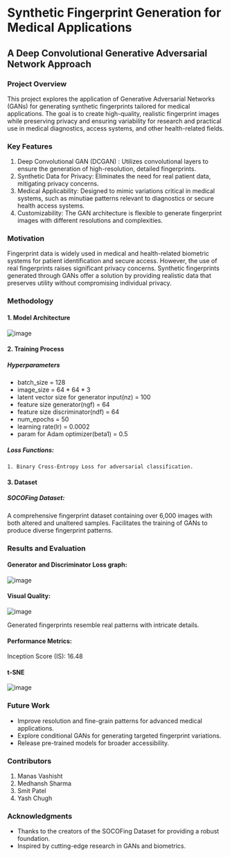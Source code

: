 # Synthetic Fingerprint Generation for Medical Applications
## A Deep Convolutional Generative Adversarial Network Approach
### Project Overview
This project explores the application of Generative Adversarial Networks (GANs) for generating synthetic fingerprints tailored for medical applications. The goal is to create high-quality, realistic fingerprint images while preserving privacy and ensuring variability for research and practical use in medical diagnostics, access systems, and other health-related fields.

### Key Features
1. Deep Convolutional GAN (DCGAN) : Utilizes convolutional layers to ensure the generation of high-resolution, detailed fingerprints.
2. Synthetic Data for Privacy: Eliminates the need for real patient data, mitigating privacy concerns.
3. Medical Applicability: Designed to mimic variations critical in medical systems, such as minutiae patterns relevant to diagnostics or secure health access systems.
4. Customizability: The GAN architecture is flexible to generate fingerprint images with different resolutions and complexities.

### Motivation
Fingerprint data is widely used in medical and health-related biometric systems for patient identification and secure access. However, the use of real fingerprints raises significant privacy concerns. Synthetic fingerprints generated through GANs offer a solution by providing realistic data that preserves utility without compromising individual privacy.

### Methodology
#### 1. Model Architecture
![image](https://github.com/user-attachments/assets/10d8db65-e6af-4911-ad9f-20a9ff24bdc9)


#### 2. Training Process
##### Hyperparameters
+ batch_size = 128
+ image_size = 64 * 64 * 3
+ latent vector size for generator input(nz) = 100
+ feature size generator(ngf) = 64
+ feature size discriminator(ndf) = 64
+ num_epochs = 50
+ learning rate(lr) = 0.0002
+ param for Adam optimizer(beta1) = 0.5
  
##### Loss Functions:
    1. Binary Cross-Entropy Loss for adversarial classification.

#### 3. Dataset
##### SOCOFing Dataset:
A comprehensive fingerprint dataset containing over 6,000 images with both altered and unaltered samples.
Facilitates the training of GANs to produce diverse fingerprint patterns.

### Results and Evaluation
#### Generator and Discriminator Loss graph:
![image](https://github.com/user-attachments/assets/416b02d1-be06-42f9-a824-739147f546ca)

#### Visual Quality:
![image](https://github.com/user-attachments/assets/cbfb53ff-58c0-466d-90d5-48c8478f8e93)

Generated fingerprints resemble real patterns with intricate details.
#### Performance Metrics:
Inception Score (IS): 16.48

#### t-SNE 
![image](https://github.com/user-attachments/assets/aab54bcd-7b85-4d1c-bdcb-42dd7e38f820)

### Future Work
- Improve resolution and fine-grain patterns for advanced medical applications.
- Explore conditional GANs for generating targeted fingerprint variations.
- Release pre-trained models for broader accessibility.

### Contributors
1. Manas Vashisht
2. Medhansh Sharma
3. Smit Patel
4. Yash Chugh

### Acknowledgments
- Thanks to the creators of the SOCOFing Dataset for providing a robust foundation.
- Inspired by cutting-edge research in GANs and biometrics.

